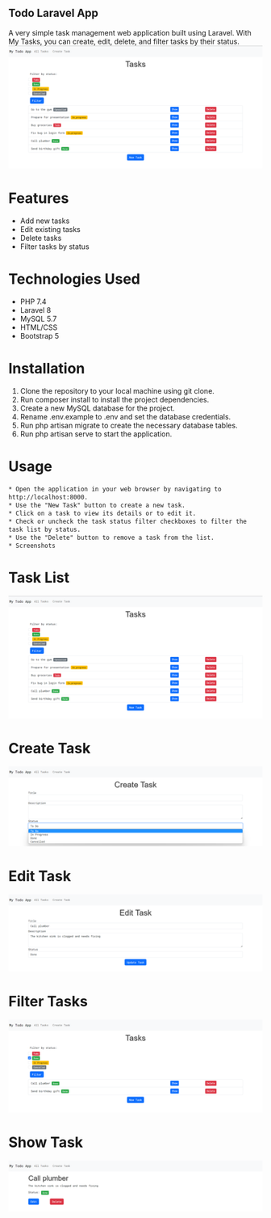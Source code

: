 ## Todo Laravel App

A very simple task management web application built using Laravel. With My Tasks, you can create, edit, delete, and filter tasks by their status.
![Task List](/screenshots/index.png)

# Features
* Add new tasks
* Edit existing tasks
* Delete tasks
* Filter tasks by status

# Technologies Used
- PHP 7.4
- Laravel 8
- MySQL 5.7
- HTML/CSS
- Bootstrap 5

# Installation
1. Clone the repository to your local machine using git clone.
2. Run composer install to install the project dependencies.
3. Create a new MySQL database for the project.
4. Rename .env.example to .env and set the database credentials.
5. Run php artisan migrate to create the necessary database tables.
6. Run php artisan serve to start the application.

# Usage
    * Open the application in your web browser by navigating to http://localhost:8000.
    * Use the "New Task" button to create a new task.
    * Click on a task to view its details or to edit it.
    * Check or uncheck the task status filter checkboxes to filter the task list by status.
    * Use the "Delete" button to remove a task from the list.
    * Screenshots

# Task List
![Task List Screenshot](/screenshots/index.png)

# Create Task
![Create Task Screenshot](/screenshots/create.png)

# Edit Task
![Edit Task Screenshot](/screenshots/edit.png)

# Filter Tasks
![Filter Tasks by Status Screenshot](/screenshots/filtered.png)

# Show Task
![Show Task Screenshot](/screenshots/show.png)
